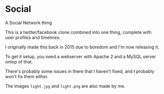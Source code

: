 # Social
A Social Network thing

This is a twitter/facebook clone combined into one thing, complete with user profiles and timelines.

I originally made this back in 2015 due to boredom and I'm now releasing it.

To get it setup, you need a webserver with Apache 2 and a MySQL server ontop of that.

There's probably some issues in there that I haven't fixed, and I probably won't fix them either.

The images ``light.jpg`` and ``light.png`` are also made by me.